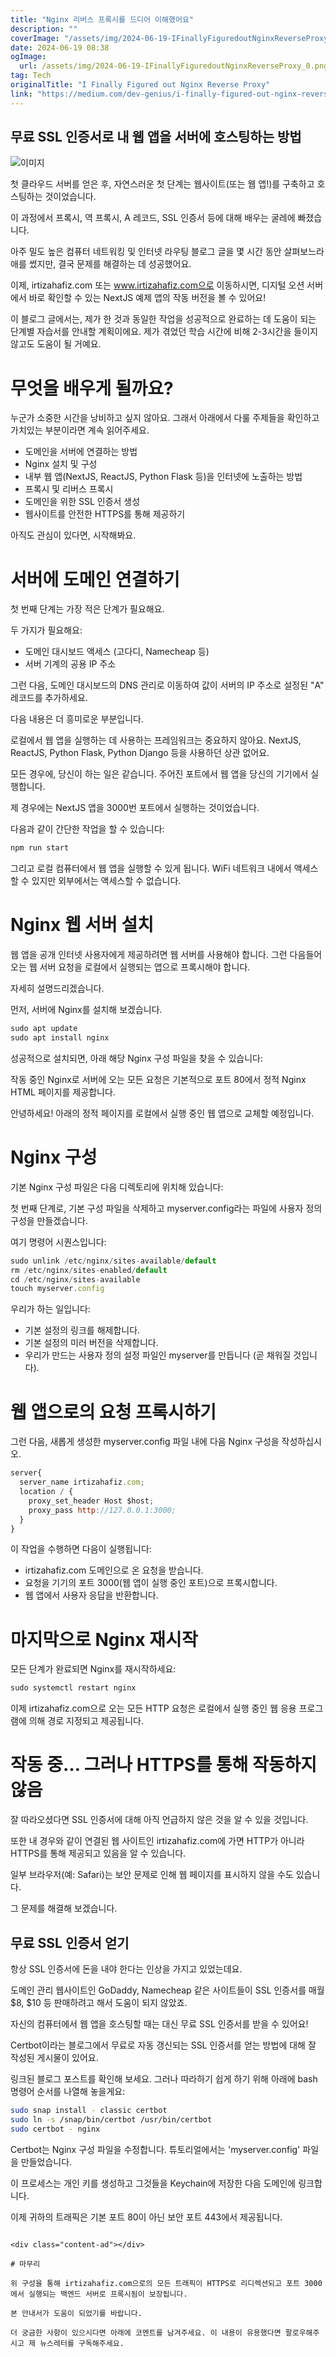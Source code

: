 ```yaml
---
title: "Nginx 리버스 프록시를 드디어 이해했어요"
description: ""
coverImage: "/assets/img/2024-06-19-IFinallyFiguredoutNginxReverseProxy_0.png"
date: 2024-06-19 08:38
ogImage: 
  url: /assets/img/2024-06-19-IFinallyFiguredoutNginxReverseProxy_0.png
tag: Tech
originalTitle: "I Finally Figured out Nginx Reverse Proxy"
link: "https://medium.com/dev-genius/i-finally-figured-out-nginx-reverse-proxy-b9c050f16db7"
---
```



## 무료 SSL 인증서로 내 웹 앱을 서버에 호스팅하는 방법

![이미지](/assets/img/2024-06-19-IFinallyFiguredoutNginxReverseProxy_0.png)

첫 클라우드 서버를 얻은 후, 자연스러운 첫 단계는 웹사이트(또는 웹 앱!)를 구축하고 호스팅하는 것이었습니다.

이 과정에서 프록시, 역 프록시, A 레코드, SSL 인증서 등에 대해 배우는 굴레에 빠졌습니다.

<div class="content-ad"></div>

아주 밀도 높은 컴퓨터 네트워킹 및 인터넷 라우팅 블로그 글을 몇 시간 동안 살펴보느라 애를 썼지만, 결국 문제를 해결하는 데 성공했어요.

이제, irtizahafiz.com 또는 www.irtizahafiz.com으로 이동하시면, 디지털 오션 서버에서 바로 확인할 수 있는 NextJS 예제 앱의 작동 버전을 볼 수 있어요!

이 블로그 글에서는, 제가 한 것과 동일한 작업을 성공적으로 완료하는 데 도움이 되는 단계별 자습서를 안내할 계획이에요. 제가 겪었던 학습 시간에 비해 2-3시간을 들이지 않고도 도움이 될 거예요.

# 무엇을 배우게 될까요?

<div class="content-ad"></div>

누군가 소중한 시간을 낭비하고 싶지 않아요. 그래서 아래에서 다룰 주제들을 확인하고 가치있는 부분이라면 계속 읽어주세요.

- 도메인을 서버에 연결하는 방법
- Nginx 설치 및 구성
- 내부 웹 앱(NextJS, ReactJS, Python Flask 등)을 인터넷에 노출하는 방법
- 프록시 및 리버스 프록시
- 도메인을 위한 SSL 인증서 생성
- 웹사이트를 안전한 HTTPS를 통해 제공하기

아직도 관심이 있다면, 시작해봐요.

# 서버에 도메인 연결하기

<div class="content-ad"></div>

첫 번째 단계는 가장 적은 단계가 필요해요.

두 가지가 필요해요:

- 도메인 대시보드 액세스 (고다디, Namecheap 등)
- 서버 기계의 공용 IP 주소

그런 다음, 도메인 대시보드의 DNS 관리로 이동하여 값이 서버의 IP 주소로 설정된 "A" 레코드를 추가하세요.

<div class="content-ad"></div>

다음 내용은 더 흥미로운 부분입니다.

로컬에서 웹 앱을 실행하는 데 사용하는 프레임워크는 중요하지 않아요. NextJS, ReactJS, Python Flask, Python Django 등을 사용하던 상관 없어요.

<div class="content-ad"></div>

모든 경우에, 당신이 하는 일은 같습니다. 주어진 포트에서 웹 앱을 당신의 기기에서 실행합니다.

제 경우에는 NextJS 앱을 3000번 포트에서 실행하는 것이었습니다.

다음과 같이 간단한 작업을 할 수 있습니다:

```js
npm run start
```

<div class="content-ad"></div>

그리고 로컬 컴퓨터에서 웹 앱을 실행할 수 있게 됩니다. WiFi 네트워크 내에서 액세스할 수 있지만 외부에서는 액세스할 수 없습니다.

# Nginx 웹 서버 설치

웹 앱을 공개 인터넷 사용자에게 제공하려면 웹 서버를 사용해야 합니다. 그런 다음들어오는 웹 서버 요청을 로컬에서 실행되는 앱으로 프록시해야 합니다.

자세히 설명드리겠습니다.

<div class="content-ad"></div>

먼저, 서버에 Nginx를 설치해 보겠습니다.

```js
sudo apt update
sudo apt install nginx
```

성공적으로 설치되면, 아래 해당 Nginx 구성 파일을 찾을 수 있습니다:

작동 중인 Nginx로 서버에 오는 모든 요청은 기본적으로 포트 80에서 정적 Nginx HTML 페이지를 제공합니다.

<div class="content-ad"></div>

안녕하세요! 아래의 정적 페이지를 로컬에서 실행 중인 웹 앱으로 교체할 예정입니다.

# Nginx 구성

기본 Nginx 구성 파일은 다음 디렉토리에 위치해 있습니다:

첫 번째 단계로, 기본 구성 파일을 삭제하고 myserver.config라는 파일에 사용자 정의 구성을 만들겠습니다.

<div class="content-ad"></div>

여기 명령어 시퀀스입니다:

```js
sudo unlink /etc/nginx/sites-available/default
rm /etc/nginx/sites-enabled/default
cd /etc/nginx/sites-available
touch myserver.config
```

우리가 하는 일입니다:

- 기본 설정의 링크를 해제합니다.
- 기본 설정의 미러 버전을 삭제합니다.
- 우리가 만드는 사용자 정의 설정 파일인 myserver를 만듭니다 (곧 채워질 것입니다).

<div class="content-ad"></div>

# 웹 앱으로의 요청 프록시하기

그런 다음, 새롭게 생성한 myserver.config 파일 내에 다음 Nginx 구성을 작성하십시오.

```js
server{
  server_name irtizahafiz.com;
  location / {
    proxy_set_header Host $host;
    proxy_pass http://127.0.0.1:3000;
  }
}
```

이 작업을 수행하면 다음이 실행됩니다:

<div class="content-ad"></div>

- irtizahafiz.com 도메인으로 온 요청을 받습니다.
- 요청을 기기의 포트 3000(웹 앱이 실행 중인 포트)으로 프록시합니다.
- 웹 앱에서 사용자 응답을 반환합니다.

# 마지막으로 Nginx 재시작

모든 단계가 완료되면 Nginx를 재시작하세요:

```js
sudo systemctl restart nginx
```

<div class="content-ad"></div>

이제 irtizahafiz.com으로 오는 모든 HTTP 요청은 로컬에서 실행 중인 웹 응용 프로그램에 의해 경로 지정되고 제공됩니다.

# 작동 중… 그러나 HTTPS를 통해 작동하지 않음

잘 따라오셨다면 SSL 인증서에 대해 아직 언급하지 않은 것을 알 수 있을 것입니다.

또한 내 경우와 같이 연결된 웹 사이트인 irtizahafiz.com에 가면 HTTP가 아니라 HTTPS를 통해 제공되고 있음을 알 수 있습니다.

<div class="content-ad"></div>

일부 브라우저(예: Safari)는 보안 문제로 인해 웹 페이지를 표시하지 않을 수도 있습니다.

그 문제를 해결해 보겠습니다.

## 무료 SSL 인증서 얻기

항상 SSL 인증서에 돈을 내야 한다는 인상을 가지고 있었는데요.

<div class="content-ad"></div>

도메인 관리 웹사이트인 GoDaddy, Namecheap 같은 사이트들이 SSL 인증서를 매월 $8, $10 등 판매하려고 해서 도움이 되지 않았죠.

자신의 컴퓨터에서 웹 앱을 호스팅할 때는 대신 무료 SSL 인증서를 받을 수 있어요!

Certbot이라는 블로그에서 무료로 자동 갱신되는 SSL 인증서를 얻는 방법에 대해 잘 작성된 게시물이 있어요.

링크된 블로그 포스트를 확인해 보세요. 그러나 따라하기 쉽게 하기 위해 아래에 bash 명령어 순서를 나열해 놓을게요:

<div class="content-ad"></div>

```sh
sudo snap install - classic certbot
sudo ln -s /snap/bin/certbot /usr/bin/certbot
sudo certbot - nginx
```

Certbot는 Nginx 구성 파일을 수정합니다. 튜토리얼에서는 'myserver.config' 파일을 만들었습니다.

이 프로세스는 개인 키를 생성하고 그것들을 Keychain에 저장한 다음 도메인에 링크합니다.

이제 귀하의 트래픽은 기본 포트 80이 아닌 보안 포트 443에서 제공됩니다.
```

<div class="content-ad"></div>

# 마무리

위 구성을 통해 irtizahafiz.com으로의 모든 트래픽이 HTTPS로 리디렉션되고 포트 3000에서 실행되는 백엔드 서버로 프록시됨이 보장됩니다.

본 안내서가 도움이 되었기를 바랍니다.

더 궁금한 사항이 있으시다면 아래에 코멘트를 남겨주세요. 이 내용이 유용했다면 팔로우해주시고 제 뉴스레터를 구독해주세요.